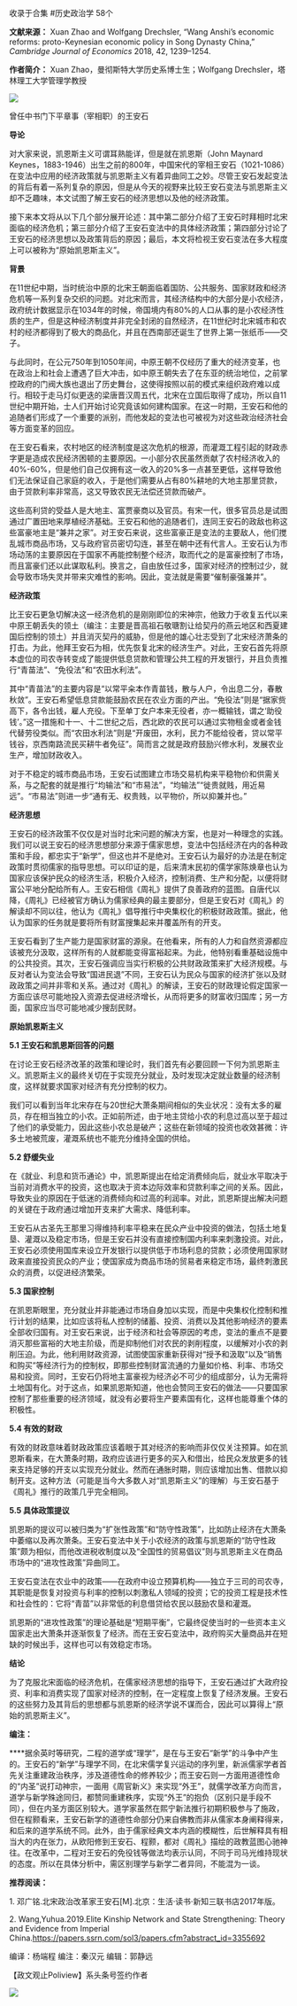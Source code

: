 

收录于合集 #历史政治学 58个

**文献来源：** Xuan Zhao and Wolfgang Drechsler, “Wang Anshi’s economic reforms:
proto-Keynesian economic policy in Song Dynasty China,” _Cambridge Journal of
Economics_ 2018, 42, 1239–1254.  

  

 **作者简介：** Xuan Zhao，曼彻斯特大学历史系博士生；Wolfgang Drechsler，塔林理工大学管理学教授

  

![](/images/229/2.jpeg)  
  
曾任中书门下平章事（宰相职）的王安石  
  

  

 **导论**

对大家来说，凯恩斯主义可谓耳熟能详，但是就在凯恩斯（John Maynard
Keynes，1883-1946）出生之前的800年，中国宋代的宰相王安石（1021-1086）在变法中应用的经济政策就与凯恩斯主义有着异曲同工之妙。尽管王安石发起变法的背后有着一系列复杂的原因，但是从今天的视野来比较王安石变法与凯恩斯主义却不乏趣味，本文试图了解王安石的经济思想以及他的经济政策。

  

接下来本文将从以下几个部分展开论述：其中第二部分介绍了王安石时拜相时北宋面临的经济危机；第三部分介绍了王安石变法中的具体经济政策；第四部分讨论了王安石的经济思想以及政策背后的原因；最后，本文将检视王安石变法在多大程度上可以被称为“原始凯恩斯主义”。

  

 **背景**

在11世纪中期，当时统治中原的北宋王朝面临着国防、公共服务、国家财政和经济危机等一系列复杂交织的问题。对北宋而言，其经济结构中的大部分是小农经济，政府统计数据显示在1034年的时候，帝国境内有80%的人口从事的是小农经济性质的生产，但是这种经济制度并非完全封闭的自然经济，在11世纪时北宋城市和农村的经济都得到了极大的商品化，并且在西南部还诞生了世界上第一张纸币——交子。

  

与此同时，在公元750年到1050年间，中原王朝不仅经历了重大的经济变革，也在政治上和社会上遭遇了巨大冲击，如中原王朝失去了在东亚的统治地位，之前掌控政府的门阀大族也退出了历史舞台，这使得按照以前的模式来组织政府难以成行。相较于走马灯似更迭的梁唐晋汉周五代，北宋在立国后取得了成功，所以自11世纪中期开始，士人们开始讨论究竟该如何建构国家。在这一时期，王安石和他的追随者们形成了一个重要的派别，而他发起的变法也可被视为对这些政治经济社会等方面变革的回应。

  

在王安石看来，农村地区的经济制度是这次危机的根源，而灌溉工程引起的财政赤字更是造成农民经济困顿的主要原因。一小部分农民虽然贡献了农村经济收入的40%-60%，但是他们自己仅拥有这一收入的20%多一点甚至更低，这样导致他们无法保证自己家庭的收入，于是他们需要从占有80%耕地的大地主那里贷款，由于贷款利率非常高，这又导致农民无法偿还贷款而破产。

  

这些高利贷的受益人是大地主、富贾豪商以及官员。有宋一代，很多官员总是试图通过广置田地来厚植经济基础。王安石和他的追随者们，连同王安石的政敌也称这些富豪地主是“兼并之家”。对王安石来说，这些富豪正是变法的主要敌人，他们搅乱城市商品市场，又与政府官员密切勾连，甚至在朝中还有代言人。王安石认为市场动荡的主要原因在于国家不再能控制整个经济，取而代之的是富豪控制了市场，而且富豪们还以此谋取私利。换言之，自由放任过多，国家对经济的控制过少，就会导致市场失灵并带来灾难性的影响。因此，变法就是需要“催制豪强兼并”。

  

 **经济政策**

比王安石更急切解决这一经济危机的是刚刚即位的宋神宗，他致力于收复五代以来中原王朝丢失的领土（编注：主要是晋高祖石敬瑭割让给契丹的燕云地区和西夏建国后控制的领土）并且消灭契丹的威胁，但是他的雄心壮志受到了北宋经济萧条的打击。为此，他拜王安石为相，优先恢复北宋的经济生产。对此，王安石首先将原本虚位的司农寺转变成了能提供低息贷款和管理公共工程的开发银行，并且负责推行“青苗法”、“免役法”和“农田水利法”。

  

其中“青苗法”的主要内容是“以常平籴本作青苗钱，散与人户，令出息二分，春散秋敛”。王安石希望低息贷款能鼓励农民在农业方面的产出。“免役法”则是“据家赀高下，各令出钱，雇人充役。下至单丁女户本来无役者，亦一概输钱，谓之‘助役钱’。”这一措施和十一、十二世纪之后，西北欧的农民可以通过实物租金或者金钱代替劳役类似。而“农田水利法”则是“开废田，水利，民力不能给役者，贷以常平钱谷，京西南路流民买耕牛者免征”。简而言之就是政府鼓励兴修水利，发展农业生产，增加财政收入。

  

对于不稳定的城市商品市场，王安石试图建立市场交易机构来平稳物价和供需关系，与之配套的就是推行“均输法”和“市易法”，“均输法”“徙贵就贱，用近易远”。“市易法”则进一步“通有无、权贵贱，以平物价，所以抑兼并也。”

  

 **经济思想**

王安石的经济政策不仅仅是对当时北宋问题的解决方案，也是对一种理念的实践。我们可以说王安石的经济思想部分来源于儒家思想，变法中包括经济在内的各种政策和手段，都忠实于“新学”，但这也并不是绝对。王安石认为最好的办法是在制定政策时贯彻儒家的指导思想。可以印证的是，后来清末民初的儒学家陈焕章也认为国家应该保护民众的经济生活，积极介入经济，控制消费、生产和分配，以便将财富公平地分配给所有人。王安石相信《周礼》提供了良善政府的蓝图。自唐代以降，《周礼》已经被官方确认为儒家经典的最主要部分，但是王安石对《周礼》的解读却不同以往，他认为《周礼》倡导推行中央集权化的积极财政政策。据此，他认为国家的任务就是要将所有财富搜集起来并覆盖所有的开支。

  

王安石看到了生产能力是国家财富的源泉。在他看来，所有的人力和自然资源都应该被充分汲取，这样所有的人就都能变得富裕起来。为此，他特别看重基础设施中的公共投资。其次，王安石强调应当实行积极的公共财政政策来扩大经济规模。与反对者认为变法会导致“国进民退”不同，王安石认为民众与国家的经济扩张以及财政政策之间并非零和关系。通过对《周礼》的解读，王安石的财政理论假定国家一方面应该尽可能地投入资源去促进经济增长，从而将更多的财富收归国库；另一方面，国家应当尽可能地减少搜刮民财。

  

 **原始凯恩斯主义**

 **5.1 王安石和凯恩斯回答的问题**

在讨论王安石经济改革的政策和理论时，我们首先有必要回顾一下何为凯恩斯主义。凯恩斯主义的最终关切在于实现充分就业，及时发现决定就业数量的经济制度，这样就要求国家对经济有充分控制的权力。

  

我们可以看到当年北宋存在与20世纪大萧条期间相似的失业状况：没有太多的雇员，存在相当独立的小农。正如前所述，由于地主贷给小农的利息过高以至于超过了他们的承受能力，因此这些小农总是破产；这些在新领域的投资也收效甚微：许多土地被荒废，灌溉系统也不能充分维持全国的供给。

  

 **5.2 舒缓失业**

在《就业、利息和货币通论》中，凯恩斯提出在给定消费倾向后，就业水平取决于当前对消费水平的投资，这也取决于资本边际效率和贷款利率之间的关系。因此，导致失业的原因在于低迷的消费倾向和过高的利润率。对此，凯恩斯提出解决问题的关键在于政府通过增加开支来扩大需求、降低利率。

  

王安石从古圣先王那里习得维持利率平稳来在民众产业中投资的做法，包括土地复垦、灌溉以及稳定市场，但是王安石并没有直接控制国内利率来刺激投资。对此，王安石必须使用国库来设立开发银行以提供低于市场利息的贷款；必须使用国家财政来直接投资民众的产业；使国家成为商品市场的贸易者来稳定市场，最终刺激民众的消费，以促进经济繁荣。

  

 **5.3 国家控制**

在凯恩斯眼里，充分就业并非能通过市场自身加以实现，而是中央集权化控制和推行计划的结果，比如应该将私人控制的储蓄、投资、消费以及其他影响经济的要素全部收归国有。对王安石来说，出于经济和社会等原因的考虑，变法的重点不是要消灭那些富裕的大地主阶级，而是抑制他们对农民的剥削程度，以缓解对小农的剥削压迫。为此，他利用财政资源，试图使国家重新获得对“授予和汲取”以及“销售和购买”等经济行为的控制权，即那些控制财富流通的力量如价格、利率、市场交易和投资。同时，王安石仍将地主富豪视为经济必不可少的组成部分，认为无需将土地国有化。对于这点，如果凯恩斯知道，他也会赞同王安石的做法——只要国家控制了那些重要的经济领域，就没有必要将生产要素国有化，这样也能尊重个体的积极性。

  

 **5.4 有效的财政**

有效的财政意味着财政政策应该着眼于其对经济的影响而非仅仅关注预算。如在凯恩斯看来，在大萧条时期，政府应该进行更多的买入和借出，给民众发放更多的钱来支持足够的开支以实现充分就业。然而在通胀时期，则应该增加出售、借款以抑制开支。这种方法（可能是当今大多数人对“凯恩斯主义”的理解）与王安石基于《周礼》推行的政策几乎完全相同。

  

 **5.5 具体政策提议**

凯恩斯的提议可以被归类为“扩张性政策”和“防守性政策”，比如防止经济在大萧条中萎缩以及再次萧条。王安石变法中关于小农经济的政策与凯恩斯的“防守性政策”颇为相似，而他改进税收制度以及“全国性的贸易倡议”则与凯恩斯主义在商品市场中的“进攻性政策”异曲同工。

  

王安石变法在农业中的政策——在政府中设立预算机构——独立于三司的司农寺，其职能是恢复对投资与利率的控制以刺激私人领域的投资；它的投资工程是技术性和社会性的：它将“青苗”以非常低的利息借贷给农民以鼓励农垦和灌溉。

  

凯恩斯的“进攻性政策”的理论基础是“短期平衡”，它最终促使当时的一些资本主义国家走出大萧条并逐渐恢复了经济。而在王安石变法中，政府购买大量商品并在短缺的时候出手，这样也可以有效稳定市场。

  

 **结论**

为了克服北宋面临的经济危机，在儒家经济思想的指导下，王安石通过扩大政府投资、利率和消费实现了国家对经济的控制，在一定程度上恢复了经济发展。王安石的这些努力及其背后的思想都与凯恩斯的经济学说不谋而合，因此可以算得上“原始的凯恩斯主义”。

  

 **编注：**

****据余英时等研究，二程的道学或“理学”，是在与王安石“新学”的斗争中产生的。王安石的“新学”与理学不同，在北宋儒学复兴运动的序列里，新派儒家学者首先关注重建政治秩序，涉及道德性命的修养较少；而王安石则一方面用道德性命的“内圣”说打动神宗，一面用《周官新义》来实现“外王”，就儒学改革方向而言，道学与新学殊途同归，都赞同重建秩序，实现“外王”的抱负（区别只是手段不同），但在内圣方面区别较大。道学家虽然在熙宁新法推行初期积极参与了施政，但在程颢看来，王安石新学的道德性命部分仍来自佛教而非从儒家本身阐释得来，和后来的道学系统不同。此外，由于儒家经典文本内涵的模糊性，后世解释具有相当大的内在张力，从欧阳修到王安石、程颢，都对《周礼》描绘的政教蓝图心驰神往。在改革中，二程对王安石的免役钱等做法均表示认同，不同于司马光维持现状的态度。所以在具体分析中，需区别理学与新学二者异同，不能混为一谈。

  

 **推荐阅读：**  

1\. 邓广铭.北宋政治改革家王安石[M].北京：生活·读书·新知三联书店2017年版。  

2\. Wang,Yuhua.2019.Elite Kinship Network and State Strengthening: Theory and
Evidence from Imperial
China.https://papers.ssrn.com/sol3/papers.cfm?abstract_id=3355692

  

编译：杨端程 编注：秦汉元 编辑：郭静远

【政文观止Poliview】系头条号签约作者

  

![](/images/229/3.jpeg)

  

